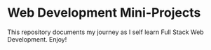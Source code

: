 # Web Development Mini-Projects

This repository documents my journey as I self learn Full Stack Web Development. Enjoy!
